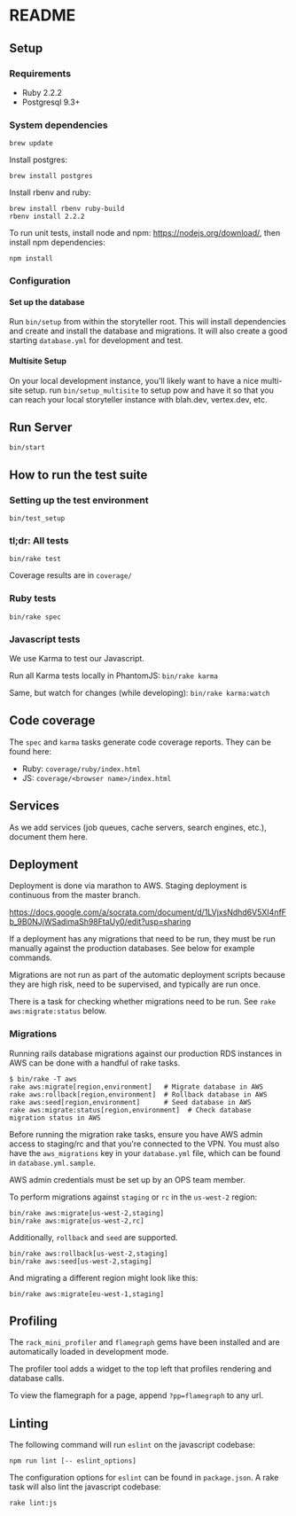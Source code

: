 # README

## Setup

### Requirements
* Ruby 2.2.2
* Postgresql 9.3+

### System dependencies

```
brew update
```

Install postgres:

```
brew install postgres
```

Install rbenv and ruby:

```
brew install rbenv ruby-build
rbenv install 2.2.2
```

To run unit tests, install node and npm: https://nodejs.org/download/,
then install npm dependencies:

```
npm install
```

### Configuration

#### Set up the database

Run `bin/setup` from within the storyteller root. This will install
dependencies and create and install the database and migrations. It will also
create a good starting `database.yml` for development and test.

#### Multisite Setup

On your local development instance, you'll likely want to have a nice multi-site
setup. run `bin/setup_multisite` to setup pow and have it so that you can reach
your local storyteller instance with blah.dev, vertex.dev, etc.

## Run Server

`bin/start`

## How to run the test suite

### Setting up the test environment

`bin/test_setup`

### tl;dr: All tests

`bin/rake test`

Coverage results are in ```coverage/```

### Ruby tests

`bin/rake spec`

### Javascript tests

We use Karma to test our Javascript.

Run all Karma tests locally in PhantomJS:
`bin/rake karma`

Same, but watch for changes (while developing):
`bin/rake karma:watch`

## Code coverage
The ```spec``` and ```karma``` tasks generate code coverage reports. They can be found here:

* Ruby: ```coverage/ruby/index.html```
* JS: ```coverage/<browser name>/index.html```

## Services

As we add services (job queues, cache servers, search engines, etc.), document them here.

## Deployment

Deployment is done via marathon to AWS. Staging deployment is continuous from
the master branch.

https://docs.google.com/a/socrata.com/document/d/1LVjxsNdhd6V5XI4nfFb_9B0NJjWSadimaSh98FtaUy0/edit?usp=sharing

If a deployment has any migrations that need to be run, they must be run
manually against the production databases. See below for example commands.

Migrations are not run as part of the automatic deployment scripts because
they are high risk, need to be supervised, and typically are run once.

There is a task for checking whether migrations need to be run. See `rake aws:migrate:status` below.

### Migrations

Running rails database migrations against our production RDS
instances in AWS can be done with a handful of rake tasks.

```
$ bin/rake -T aws
rake aws:migrate[region,environment]   # Migrate database in AWS
rake aws:rollback[region,environment]  # Rollback database in AWS
rake aws:seed[region,environment]      # Seed database in AWS
rake aws:migrate:status[region,environment]  # Check database migration status in AWS
```

Before running the migration rake tasks, ensure you have AWS admin access to staging/rc
and that you're connected to the VPN. You must also have the `aws_migrations` key in
your `database.yml` file, which can be found in `database.yml.sample`.

AWS admin credentials must be set up by an OPS team member.

To perform migrations against `staging` or `rc` in the `us-west-2` region:

```
bin/rake aws:migrate[us-west-2,staging]
bin/rake aws:migrate[us-west-2,rc]
```

Additionally, `rollback` and `seed` are supported.

```
bin/rake aws:rollback[us-west-2,staging]
bin/rake aws:seed[us-west-2,staging]
```

And migrating a different region might look like this:

```
bin/rake aws:migrate[eu-west-1,staging]
```

## Profiling

The `rack_mini_profiler` and `flamegraph` gems have been installed and are automatically
loaded in development mode.

The profiler tool adds a widget to the top left that profiles rendering and database calls.

To view the flamegraph for a page, append `?pp=flamegraph` to any url.

## Linting

The following command will run `eslint` on the javascript codebase:

```
npm run lint [-- eslint_options]
```

The configuration options for `eslint` can be found in `package.json`. A rake task will also
lint the javascript codebase:

```
rake lint:js
```
